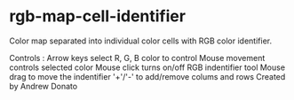 # rgb-map-cell-identifier
Color map separated into individual color cells with RGB color identifier.


Controls :
Arrow keys select R, G, B color to control
Mouse movement controls selected color
Mouse click turns on/off RGB indentifier tool
Mouse drag to move the indentifier
'+'/'-' to add/remove colums and rows
Created by Andrew Donato
